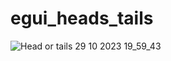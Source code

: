 # egui_heads_tails
![Head or tails 29 10 2023 19_59_43](https://github.com/Linusbuchmann/egui_heads_tails/assets/119510187/4d8a0841-8c40-4f11-b7f0-1c11e0bf51e8)

